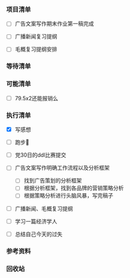 ### 项目清单

- [ ] 广告文案写作期末作业第一稿完成

- [ ] 广播新闻复习提纲

- [ ] 毛概复习提纲安排

  


### 等待清单




### 可能清单

- [ ] 79.5x2还能报销么

  

### 执行清单

- [x] 写感想

- [ ] 跑步🏃‍

- [ ] 党30日的ddl比赛提交

- [ ] 广告文案写作明确工作流程以及分析框架

  - [ ] 找到广告策划的分析框架
  - [ ] 根据分析框架，找到各品牌的营销策略分析
  - [ ] 根据策略分析进行头脑风暴，写完稿子

- [ ] 广播新闻、毛概复习提纲

- [ ] 学习一篇经济学人

- [ ] 总结自己今天的过失

  

### 参考资料



### 回收站
